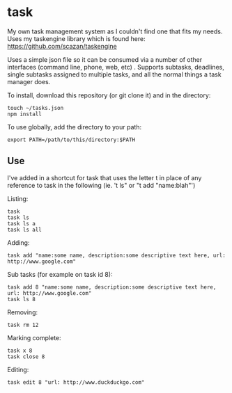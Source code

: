 # task
My own task management system as I couldn't find one that fits my needs. Uses my taskengine library which is found here: https://github.com/scazan/taskengine

Uses a simple json file so it can be consumed via a number of other interfaces (command line, phone, web, etc) . Supports subtasks, deadlines, single subtasks assigned to multiple tasks, and all the normal things a task manager does.

To install, download this repository (or git clone it) and in the directory:
```
touch ~/tasks.json
npm install
```

To use globally, add the directory to your path:
```
export PATH=/path/to/this/directory:$PATH
```


## Use
I've added in a shortcut for task that uses the letter t in place of any reference to task in the following (ie. 't ls" or "t add "name:blah"')

Listing:
```
task 
task ls
task ls a
task ls all
```

Adding:
```
task add "name:some name, description:some descriptive text here, url: http://www.google.com"
```

Sub tasks (for example on task id 8):
```
task add 8 "name:some name, description:some descriptive text here, url: http://www.google.com"
task ls 8
```

Removing:
```
task rm 12
```

Marking complete:
```
task x 8
task close 8
```

Editing:
```
task edit 8 "url: http://www.duckduckgo.com"
```
